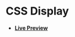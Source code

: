 # CSS Display

- [**Live Preview**](https://tahmid-sarker.github.io/Web-Starter-Kit/CSS/CSS%20Display/index.html)